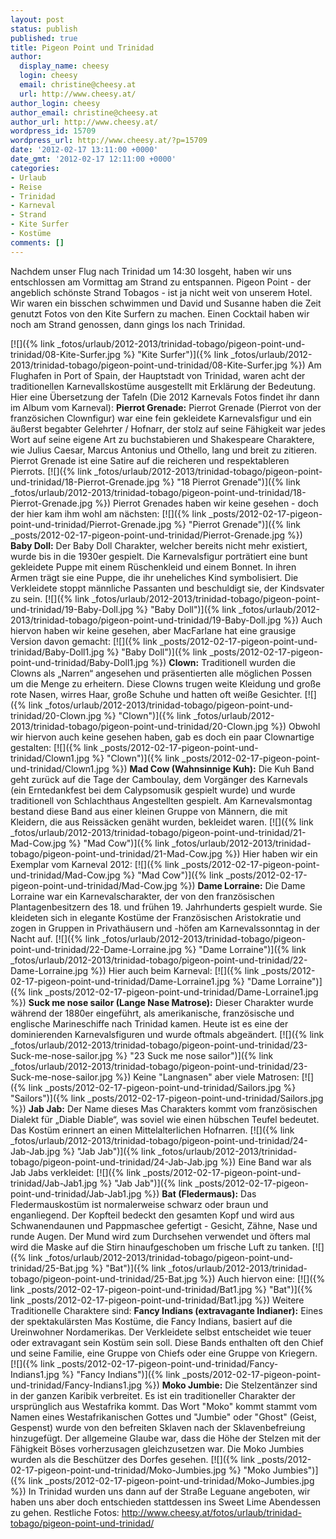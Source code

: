 ```yaml
---
layout: post
status: publish
published: true
title: Pigeon Point und Trinidad
author:
  display_name: cheesy
  login: cheesy
  email: christine@cheesy.at
  url: http://www.cheesy.at/
author_login: cheesy
author_email: christine@cheesy.at
author_url: http://www.cheesy.at/
wordpress_id: 15709
wordpress_url: http://www.cheesy.at/?p=15709
date: '2012-02-17 13:11:00 +0000'
date_gmt: '2012-02-17 12:11:00 +0000'
categories:
- Urlaub
- Reise
- Trinidad
- Karneval
- Strand
- Kite Surfer
- Kostüme
comments: []
---
```

<!--:de-->Nachdem unser Flug nach Trinidad um 14:30 losgeht, haben wir uns entschlossen am Vormittag am Strand zu entspannen. Pigeon Point - der angeblich schönste Strand Tobagos - ist ja nicht weit von unserem Hotel. Wir waren ein bisschen schwimmen und David und Susanne haben die Zeit genutzt Fotos von den Kite Surfern zu machen. Einen Cocktail haben wir noch am Strand genossen, dann gings los nach Trinidad.
[![]({% link _fotos/urlaub/2012-2013/trinidad-tobago/pigeon-point-und-trinidad/08-Kite-Surfer.jpg %} "Kite Surfer")]({% link _fotos/urlaub/2012-2013/trinidad-tobago/pigeon-point-und-trinidad/08-Kite-Surfer.jpg %})
Am Flughafen in Port of Spain, der Hauptstadt von Trinidad, waren acht der traditionellen Karnevallskostüme ausgestellt mit Erklärung der Bedeutung. Hier eine Übersetzung der Tafeln (Die 2012 Karnevals Fotos findet ihr dann im Album vom Karneval):
**Pierrot Grenade:**
Pierrot Grenade (Pierrot von der französichen Clownfigur) war eine fein gekleidete Karnevalsfigur und ein äußerst begabter Gelehrter / Hofnarr, der stolz auf seine Fähigkeit war jedes Wort auf seine eigene Art zu buchstabieren und Shakespeare Charaktere, wie Julius Caesar, Marcus Antonius und Othello, lang und breit zu zitieren. Pierrot Grenade ist eine Satire auf die reicheren und respektableren Pierrots.
[![]({% link _fotos/urlaub/2012-2013/trinidad-tobago/pigeon-point-und-trinidad/18-Pierrot-Grenade.jpg %} "18 Pierrot Grenade")]({% link _fotos/urlaub/2012-2013/trinidad-tobago/pigeon-point-und-trinidad/18-Pierrot-Grenade.jpg %})
Pierrot Grenades haben wir keine gesehen - doch der hier kam ihm wohl am nächsten:
[![]({% link _posts/2012-02-17-pigeon-point-und-trinidad/Pierrot-Grenade.jpg %} "Pierrot Grenade")]({% link _posts/2012-02-17-pigeon-point-und-trinidad/Pierrot-Grenade.jpg %})
**Baby Doll:**
Der Baby Doll Charakter, welcher bereits nicht mehr existiert, wurde bis in die 1930er gespielt. Die Karnevalsfigur porträtiert eine bunt gekleidete Puppe mit einem Rüschenkleid und einem Bonnet. In ihren Armen trägt sie eine Puppe, die ihr uneheliches Kind symbolisiert. Die Verkleidete stoppt männliche Passanten und beschuldigt sie, der Kindsvater zu sein.
[![]({% link _fotos/urlaub/2012-2013/trinidad-tobago/pigeon-point-und-trinidad/19-Baby-Doll.jpg %} "Baby Doll")]({% link _fotos/urlaub/2012-2013/trinidad-tobago/pigeon-point-und-trinidad/19-Baby-Doll.jpg %})
Auch hiervon haben wir keine gesehen, aber MacFarlane hat eine grausige Version davon gemacht:
[![]({% link _posts/2012-02-17-pigeon-point-und-trinidad/Baby-Doll1.jpg %} "Baby Doll")]({% link _posts/2012-02-17-pigeon-point-und-trinidad/Baby-Doll1.jpg %})
**Clown:**
Traditionell wurden die Clowns als „Narren“ angesehen und präsentierten alle möglichen Possen um die Menge zu erheitern. Diese Clowns trugen weite Kleidung und große rote Nasen, wirres Haar, große Schuhe und hatten oft weiße Gesichter.
[![]({% link _fotos/urlaub/2012-2013/trinidad-tobago/pigeon-point-und-trinidad/20-Clown.jpg %} "Clown")]({% link _fotos/urlaub/2012-2013/trinidad-tobago/pigeon-point-und-trinidad/20-Clown.jpg %})
Obwohl wir hiervon auch keine gesehen haben, gab es doch ein paar Clownartige gestalten:
[![]({% link _posts/2012-02-17-pigeon-point-und-trinidad/Clown1.jpg %} "Clown")]({% link _posts/2012-02-17-pigeon-point-und-trinidad/Clown1.jpg %})
**Mad Cow (Wahnsinnige Kuh):**
Die Kuh Band geht zurück auf die Tage der Camboulay, dem Vorgänger des Karnevals (ein Erntedankfest bei dem Calypsomusik gespielt wurde) und wurde traditionell von Schlachthaus Angestellten gespielt. Am Karnevalsmontag bestand diese Band aus einer kleinen Gruppe von Männern, die mit Kleidern, die aus Reissäcken genäht wurden, bekleidet waren.
[![]({% link _fotos/urlaub/2012-2013/trinidad-tobago/pigeon-point-und-trinidad/21-Mad-Cow.jpg %} "Mad Cow")]({% link _fotos/urlaub/2012-2013/trinidad-tobago/pigeon-point-und-trinidad/21-Mad-Cow.jpg %})
Hier haben wir ein Exemplar vom Karneval 2012:
[![]({% link _posts/2012-02-17-pigeon-point-und-trinidad/Mad-Cow.jpg %} "Mad Cow")]({% link _posts/2012-02-17-pigeon-point-und-trinidad/Mad-Cow.jpg %})
**Dame Lorraine:**
Die Dame Lorraine war ein Karnevalscharakter, der von den französischen Plantagenbesitzern des 18. und frühen 19. Jahrhunderts gespielt wurde. Sie kleideten sich in elegante Kostüme der Französischen Aristokratie und zogen in Gruppen in Privathäusern und -höfen am Karnevalssonntag in der Nacht auf.
[![]({% link _fotos/urlaub/2012-2013/trinidad-tobago/pigeon-point-und-trinidad/22-Dame-Lorraine.jpg %} "Dame Lorraine")]({% link _fotos/urlaub/2012-2013/trinidad-tobago/pigeon-point-und-trinidad/22-Dame-Lorraine.jpg %})
Hier auch beim Karneval:
[![]({% link _posts/2012-02-17-pigeon-point-und-trinidad/Dame-Lorraine1.jpg %} "Dame Lorraine")]({% link _posts/2012-02-17-pigeon-point-und-trinidad/Dame-Lorraine1.jpg %})
**Suck me nose sailor (Lange Nase Matrose):**
Dieser Charakter wurde während der 1880er eingeführt, als amerikanische, französische und englische Marineschiffe nach Trinidad kamen. Heute ist es eine der dominierenden Karnevalsfiguren und wurde oftmals abgeändert.
[![]({% link _fotos/urlaub/2012-2013/trinidad-tobago/pigeon-point-und-trinidad/23-Suck-me-nose-sailor.jpg %} "23 Suck me nose sailor")]({% link _fotos/urlaub/2012-2013/trinidad-tobago/pigeon-point-und-trinidad/23-Suck-me-nose-sailor.jpg %})
Keine "Langnasen" aber viele Matrosen:
[![]({% link _posts/2012-02-17-pigeon-point-und-trinidad/Sailors.jpg %} "Sailors")]({% link _posts/2012-02-17-pigeon-point-und-trinidad/Sailors.jpg %})
**Jab Jab:**
Der Name dieses Mas Charakters kommt vom französischen Dialekt für „Diable Diable“, was soviel wie einen hübschen Teufel bedeutet. Das Kostüm erinnert an einen Mittelalterlichen Hofnarren.
[![]({% link _fotos/urlaub/2012-2013/trinidad-tobago/pigeon-point-und-trinidad/24-Jab-Jab.jpg %} "Jab Jab")]({% link _fotos/urlaub/2012-2013/trinidad-tobago/pigeon-point-und-trinidad/24-Jab-Jab.jpg %})
Eine Band war als Jab Jabs verkleidet:
[![]({% link _posts/2012-02-17-pigeon-point-und-trinidad/Jab-Jab1.jpg %} "Jab Jab")]({% link _posts/2012-02-17-pigeon-point-und-trinidad/Jab-Jab1.jpg %})
**Bat (Fledermaus):**
Das Fledermauskostüm ist normalerweise schwarz oder braun und enganliegend. Der Kopfteil bedeckt den gesamten Kopf und wird aus Schwanendaunen und Pappmaschee gefertigt - Gesicht, Zähne, Nase und runde Augen. Der Mund wird zum Durchsehen verwendet und öfters mal wird die Maske auf die Stirn hinaufgeschoben um frische Luft zu tanken.
[![]({% link _fotos/urlaub/2012-2013/trinidad-tobago/pigeon-point-und-trinidad/25-Bat.jpg %} "Bat")]({% link _fotos/urlaub/2012-2013/trinidad-tobago/pigeon-point-und-trinidad/25-Bat.jpg %})
Auch hiervon eine:
[![]({% link _posts/2012-02-17-pigeon-point-und-trinidad/Bat1.jpg %} "Bat")]({% link _posts/2012-02-17-pigeon-point-und-trinidad/Bat1.jpg %})
Weitere Traditionelle Charaktere sind:
**Fancy Indians (extravagante Indianer):**
Eines der spektakulärsten Mas Kostüme, die Fancy Indians, basiert auf die Ureinwohner Nordamerikas. Der Verkleidete selbst entscheidet wie teuer oder extravagant sein Kostüm sein soll. Diese Bands enthalten oft den Chief und seine Familie, eine Gruppe von Chiefs oder eine Gruppe von Kriegern.
[![]({% link _posts/2012-02-17-pigeon-point-und-trinidad/Fancy-Indians1.jpg %} "Fancy Indians")]({% link _posts/2012-02-17-pigeon-point-und-trinidad/Fancy-Indians1.jpg %})
**Moko Jumbie:**
Die Stelzentänzer sind in der ganzen Karibik verbreitet. Es ist ein traditioneller Charakter der ursprünglich aus Westafrika kommt. Das Wort "Moko" kommt stammt vom Namen eines Westafrikanischen Gottes und "Jumbie" oder "Ghost" (Geist, Gespenst) wurde von den befreiten Sklaven nach der Sklavenbefreiung hinzugefügt. Der allgemeine Glaube war, dass die Höhe der Stelzen mit der Fähigkeit Böses vorherzusagen gleichzusetzen war. Die Moko Jumbies wurden als die Beschützer des Dorfes gesehen.
[![]({% link _posts/2012-02-17-pigeon-point-und-trinidad/Moko-Jumbies.jpg %} "Moko Jumbies")]({% link _posts/2012-02-17-pigeon-point-und-trinidad/Moko-Jumbies.jpg %})
In Trinidad wurden uns dann auf der Straße Leguane angeboten, wir haben uns aber doch entschieden stattdessen ins Sweet Lime Abendessen zu gehen.
Restliche Fotos:
http://www.cheesy.at/fotos/urlaub/trinidad-tobago/pigeon-point-und-trinidad/<!--:-->

